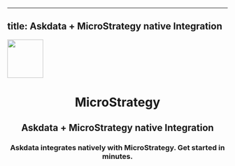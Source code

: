 
  ---
  title: Askdata + MicroStrategy native Integration
  ---

<img class="dataset_icon mx-auto d-block mb-4" width="82" height="88" src="https://chart.askdata.com/datasets/icons/microstrategy.png" alt="">
<h1 class="dataset_title" style="text-align: center;">MicroStrategy</h1>
<h2 class="dataset_subtitle" style="text-align: center;">Askdata + MicroStrategy native Integration</h2> 
<h3 class="dataset_description" style="text-align: center;">Askdata integrates natively with  MicroStrategy. Get started in minutes.</h3> 

  